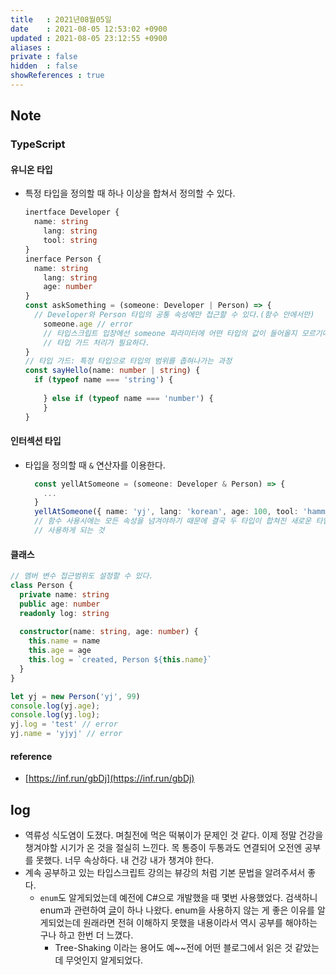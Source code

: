 ```yaml
---
title   : 2021년08월05일 
date    : 2021-08-05 12:53:02 +0900
updated : 2021-08-05 23:12:55 +0900
aliases : 
private : false
hidden  : false
showReferences : true
---
```

## Note
  
### TypeScript  
#### 유니온 타입  
- 특정 타입을 정의할 때 하나 이상을 합쳐서 정의할 수 있다.  
	```typescript
	inertface Developer {
	  name: string 
		lang: string 
		tool: string 
	}
	inerface Person {
	  name: string
		lang: string 
		age: number 
	}
	const askSomething = (someone: Developer | Person) => {
	  // Developer와 Person 타입의 공통 속성에만 접근할 수 있다.(함수 안에서만)  
		someone.age // error 
		// 타입스크립트 입장에선 someone 파라미터에 어떤 타입의 값이 들어올지 모르기에  
		// 타입 가드 처리가 필요하다.
	}
	// 타입 가드: 특정 타입으로 타입의 범위를 좁혀나가는 과정  
	const sayHello(name: number | string) {
	  if (typeof name === 'string') {
		  
		} else if (typeof name === 'number') {
		}
	}
	```
#### 인터섹션 타입  
- 타입을 정의할 때 `&` 연산자를 이용한다.  
  ```typescript
	const yellAtSomeone = (someone: Developer & Person) => {
	  ...
	}
	yellAtSomeone({ name: 'yj', lang: 'korean', age: 100, tool: 'hammer' })  
	// 함수 사용시에는 모든 속성을 넘겨야하기 때문에 결국 두 타입이 합쳐진 새로운 타입을  
	// 사용하게 되는 것  
	```
#### 클래스  
```typescript
// 멤버 변수 접근범위도 설정할 수 있다.  
class Person {
  private name: string 
  public age: number
  readonly log: string 
  
  constructor(name: string, age: number) {
    this.name = name
    this.age = age
    this.log = `created, Person ${this.name}`
  }
}

let yj = new Person('yj', 99)
console.log(yj.age);
console.log(yj.log);
yj.log = 'test' // error
yj.name = 'yjyj' // error
```
#### reference 
- [https://inf.run/gbDj](https://inf.run/gbDj)  
	
	
## log
- 역류성 식도염이 도졌다. 며칠전에 먹은 떡볶이가 문제인 것 같다. 이제 정말 건강을 챙겨야할 시기가 온 것을 절실히 느낀다. 목 통증이 두통과도 연결되어 오전엔 공부를 못했다. 너무 속상하다. 내 건강 내가 챙겨야 한다. 
- 계속 공부하고 있는 타입스크립트 강의는 뷰강의 처럼 기본 문법을 알려주셔서 좋다.   
	- `enum`도 알게되었는데 예전에 C#으로 개발했을 때 몇번 사용했었다. 검색하니 enum과 관련하여 [글](https://engineering.linecorp.com/ko/blog/typescript-enum-tree-shaking/)이 하나 나왔다. enum을 사용하지 않는 게 좋은 이유를 알게되었는데 원래라면 전혀 이해하지 못했을 내용이라서 역시 공부를 해야하는구나 하고 한번 더 느꼈다.  
		- Tree-Shaking 이라는 용어도 예~~전에 어떤 블로그에서 읽은 것 같았는데 무엇인지 알게되었다.  
